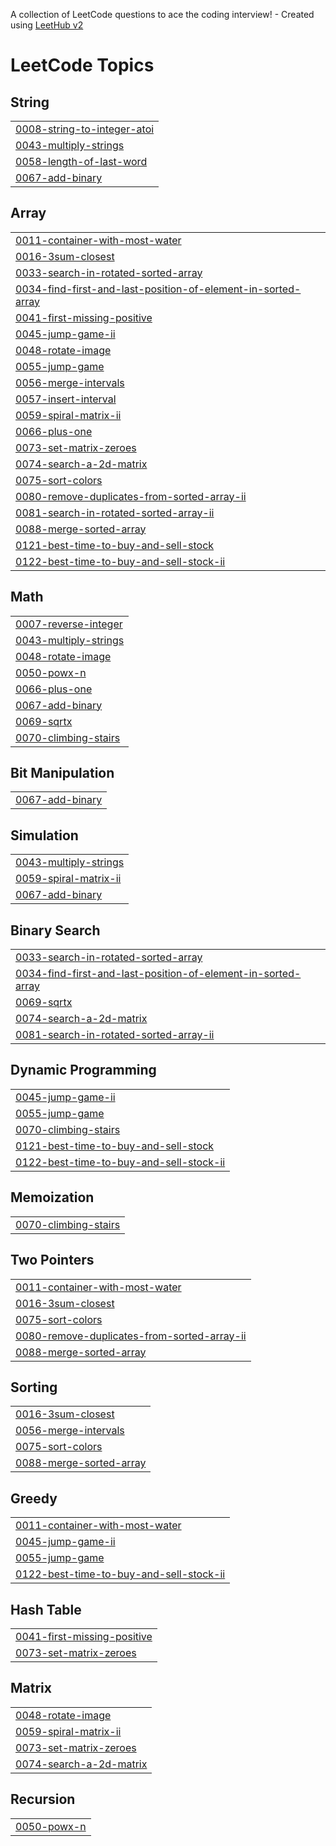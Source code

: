 A collection of LeetCode questions to ace the coding interview! - Created using [LeetHub v2](https://github.com/arunbhardwaj/LeetHub-2.0)
<!---LeetCode Topics Start-->
# LeetCode Topics
## String
|  |
| ------- |
| [0008-string-to-integer-atoi](https://github.com/Diezel3/LeetCode/tree/master/0008-string-to-integer-atoi) |
| [0043-multiply-strings](https://github.com/Diezel3/LeetCode/tree/master/0043-multiply-strings) |
| [0058-length-of-last-word](https://github.com/Diezel3/LeetCode/tree/master/0058-length-of-last-word) |
| [0067-add-binary](https://github.com/Diezel3/LeetCode/tree/master/0067-add-binary) |
## Array
|  |
| ------- |
| [0011-container-with-most-water](https://github.com/Diezel3/LeetCode/tree/master/0011-container-with-most-water) |
| [0016-3sum-closest](https://github.com/Diezel3/LeetCode/tree/master/0016-3sum-closest) |
| [0033-search-in-rotated-sorted-array](https://github.com/Diezel3/LeetCode/tree/master/0033-search-in-rotated-sorted-array) |
| [0034-find-first-and-last-position-of-element-in-sorted-array](https://github.com/Diezel3/LeetCode/tree/master/0034-find-first-and-last-position-of-element-in-sorted-array) |
| [0041-first-missing-positive](https://github.com/Diezel3/LeetCode/tree/master/0041-first-missing-positive) |
| [0045-jump-game-ii](https://github.com/Diezel3/LeetCode/tree/master/0045-jump-game-ii) |
| [0048-rotate-image](https://github.com/Diezel3/LeetCode/tree/master/0048-rotate-image) |
| [0055-jump-game](https://github.com/Diezel3/LeetCode/tree/master/0055-jump-game) |
| [0056-merge-intervals](https://github.com/Diezel3/LeetCode/tree/master/0056-merge-intervals) |
| [0057-insert-interval](https://github.com/Diezel3/LeetCode/tree/master/0057-insert-interval) |
| [0059-spiral-matrix-ii](https://github.com/Diezel3/LeetCode/tree/master/0059-spiral-matrix-ii) |
| [0066-plus-one](https://github.com/Diezel3/LeetCode/tree/master/0066-plus-one) |
| [0073-set-matrix-zeroes](https://github.com/Diezel3/LeetCode/tree/master/0073-set-matrix-zeroes) |
| [0074-search-a-2d-matrix](https://github.com/Diezel3/LeetCode/tree/master/0074-search-a-2d-matrix) |
| [0075-sort-colors](https://github.com/Diezel3/LeetCode/tree/master/0075-sort-colors) |
| [0080-remove-duplicates-from-sorted-array-ii](https://github.com/Diezel3/LeetCode/tree/master/0080-remove-duplicates-from-sorted-array-ii) |
| [0081-search-in-rotated-sorted-array-ii](https://github.com/Diezel3/LeetCode/tree/master/0081-search-in-rotated-sorted-array-ii) |
| [0088-merge-sorted-array](https://github.com/Diezel3/LeetCode/tree/master/0088-merge-sorted-array) |
| [0121-best-time-to-buy-and-sell-stock](https://github.com/Diezel3/LeetCode/tree/master/0121-best-time-to-buy-and-sell-stock) |
| [0122-best-time-to-buy-and-sell-stock-ii](https://github.com/Diezel3/LeetCode/tree/master/0122-best-time-to-buy-and-sell-stock-ii) |
## Math
|  |
| ------- |
| [0007-reverse-integer](https://github.com/Diezel3/LeetCode/tree/master/0007-reverse-integer) |
| [0043-multiply-strings](https://github.com/Diezel3/LeetCode/tree/master/0043-multiply-strings) |
| [0048-rotate-image](https://github.com/Diezel3/LeetCode/tree/master/0048-rotate-image) |
| [0050-powx-n](https://github.com/Diezel3/LeetCode/tree/master/0050-powx-n) |
| [0066-plus-one](https://github.com/Diezel3/LeetCode/tree/master/0066-plus-one) |
| [0067-add-binary](https://github.com/Diezel3/LeetCode/tree/master/0067-add-binary) |
| [0069-sqrtx](https://github.com/Diezel3/LeetCode/tree/master/0069-sqrtx) |
| [0070-climbing-stairs](https://github.com/Diezel3/LeetCode/tree/master/0070-climbing-stairs) |
## Bit Manipulation
|  |
| ------- |
| [0067-add-binary](https://github.com/Diezel3/LeetCode/tree/master/0067-add-binary) |
## Simulation
|  |
| ------- |
| [0043-multiply-strings](https://github.com/Diezel3/LeetCode/tree/master/0043-multiply-strings) |
| [0059-spiral-matrix-ii](https://github.com/Diezel3/LeetCode/tree/master/0059-spiral-matrix-ii) |
| [0067-add-binary](https://github.com/Diezel3/LeetCode/tree/master/0067-add-binary) |
## Binary Search
|  |
| ------- |
| [0033-search-in-rotated-sorted-array](https://github.com/Diezel3/LeetCode/tree/master/0033-search-in-rotated-sorted-array) |
| [0034-find-first-and-last-position-of-element-in-sorted-array](https://github.com/Diezel3/LeetCode/tree/master/0034-find-first-and-last-position-of-element-in-sorted-array) |
| [0069-sqrtx](https://github.com/Diezel3/LeetCode/tree/master/0069-sqrtx) |
| [0074-search-a-2d-matrix](https://github.com/Diezel3/LeetCode/tree/master/0074-search-a-2d-matrix) |
| [0081-search-in-rotated-sorted-array-ii](https://github.com/Diezel3/LeetCode/tree/master/0081-search-in-rotated-sorted-array-ii) |
## Dynamic Programming
|  |
| ------- |
| [0045-jump-game-ii](https://github.com/Diezel3/LeetCode/tree/master/0045-jump-game-ii) |
| [0055-jump-game](https://github.com/Diezel3/LeetCode/tree/master/0055-jump-game) |
| [0070-climbing-stairs](https://github.com/Diezel3/LeetCode/tree/master/0070-climbing-stairs) |
| [0121-best-time-to-buy-and-sell-stock](https://github.com/Diezel3/LeetCode/tree/master/0121-best-time-to-buy-and-sell-stock) |
| [0122-best-time-to-buy-and-sell-stock-ii](https://github.com/Diezel3/LeetCode/tree/master/0122-best-time-to-buy-and-sell-stock-ii) |
## Memoization
|  |
| ------- |
| [0070-climbing-stairs](https://github.com/Diezel3/LeetCode/tree/master/0070-climbing-stairs) |
## Two Pointers
|  |
| ------- |
| [0011-container-with-most-water](https://github.com/Diezel3/LeetCode/tree/master/0011-container-with-most-water) |
| [0016-3sum-closest](https://github.com/Diezel3/LeetCode/tree/master/0016-3sum-closest) |
| [0075-sort-colors](https://github.com/Diezel3/LeetCode/tree/master/0075-sort-colors) |
| [0080-remove-duplicates-from-sorted-array-ii](https://github.com/Diezel3/LeetCode/tree/master/0080-remove-duplicates-from-sorted-array-ii) |
| [0088-merge-sorted-array](https://github.com/Diezel3/LeetCode/tree/master/0088-merge-sorted-array) |
## Sorting
|  |
| ------- |
| [0016-3sum-closest](https://github.com/Diezel3/LeetCode/tree/master/0016-3sum-closest) |
| [0056-merge-intervals](https://github.com/Diezel3/LeetCode/tree/master/0056-merge-intervals) |
| [0075-sort-colors](https://github.com/Diezel3/LeetCode/tree/master/0075-sort-colors) |
| [0088-merge-sorted-array](https://github.com/Diezel3/LeetCode/tree/master/0088-merge-sorted-array) |
## Greedy
|  |
| ------- |
| [0011-container-with-most-water](https://github.com/Diezel3/LeetCode/tree/master/0011-container-with-most-water) |
| [0045-jump-game-ii](https://github.com/Diezel3/LeetCode/tree/master/0045-jump-game-ii) |
| [0055-jump-game](https://github.com/Diezel3/LeetCode/tree/master/0055-jump-game) |
| [0122-best-time-to-buy-and-sell-stock-ii](https://github.com/Diezel3/LeetCode/tree/master/0122-best-time-to-buy-and-sell-stock-ii) |
## Hash Table
|  |
| ------- |
| [0041-first-missing-positive](https://github.com/Diezel3/LeetCode/tree/master/0041-first-missing-positive) |
| [0073-set-matrix-zeroes](https://github.com/Diezel3/LeetCode/tree/master/0073-set-matrix-zeroes) |
## Matrix
|  |
| ------- |
| [0048-rotate-image](https://github.com/Diezel3/LeetCode/tree/master/0048-rotate-image) |
| [0059-spiral-matrix-ii](https://github.com/Diezel3/LeetCode/tree/master/0059-spiral-matrix-ii) |
| [0073-set-matrix-zeroes](https://github.com/Diezel3/LeetCode/tree/master/0073-set-matrix-zeroes) |
| [0074-search-a-2d-matrix](https://github.com/Diezel3/LeetCode/tree/master/0074-search-a-2d-matrix) |
## Recursion
|  |
| ------- |
| [0050-powx-n](https://github.com/Diezel3/LeetCode/tree/master/0050-powx-n) |
<!---LeetCode Topics End-->